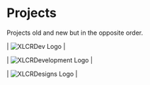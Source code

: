 # Projects


Projects old and new but in the opposite order. 

| ![XLCRDev Logo](https://xlcr.dev/assets/xlcr_dev_logo%20v4.png) |

| ![XLCRDevelopment Logo](https://xlcrdevelopment.com/wp/wp-content/uploads/2013/05/copy-cropped-copy-copy-200x52-small-logo.jpg) |

| ![XLCRDesigns Logo](https://xlcrdesigns.com/images/logo_background.jpg) |

